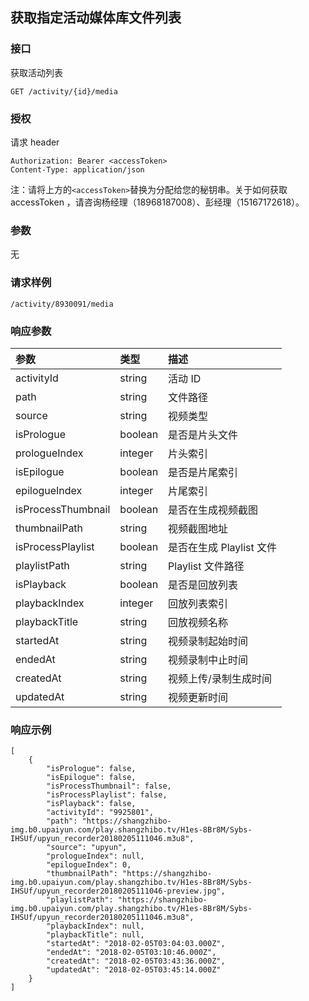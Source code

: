## 获取指定活动媒体库文件列表

### 接口

获取活动列表

```
GET /activity/{id}/media
```

### 授权

请求 header

```
Authorization: Bearer <accessToken>
Content-Type: application/json
```

注：请将上方的`<accessToken>`替换为分配给您的秘钥串。关于如何获取 accessToken ，请咨询杨经理（18968187008）、彭经理（15167172618）。

### 参数

无

### 请求样例

```
/activity/8930091/media
```

### 响应参数

| 参数 | 类型 | 描述 |
| :--- | :--- | :--- |
| activityId | string | 活动 ID |
| path | string | 文件路径 |
| source | string | 视频类型 |
| isPrologue | boolean | 是否是片头文件 |
| prologueIndex | integer | 片头索引 |
| isEpilogue | boolean | 是否是片尾索引 |
| epilogueIndex | integer | 片尾索引 |
| isProcessThumbnail | boolean | 是否在生成视频截图 |
| thumbnailPath | string | 视频截图地址 |
| isProcessPlaylist | boolean | 是否在生成 Playlist 文件 |
| playlistPath | string | Playlist 文件路径 |
| isPlayback | boolean | 是否是回放列表 |
| playbackIndex | integer | 回放列表索引 |
| playbackTitle | string | 回放视频名称 |
| startedAt | string | 视频录制起始时间 |
| endedAt | string | 视频录制中止时间 |
| createdAt | string | 视频上传/录制生成时间 |
| updatedAt | string | 视频更新时间 |

### 响应示例

```
[
    {
        "isPrologue": false,
        "isEpilogue": false,
        "isProcessThumbnail": false,
        "isProcessPlaylist": false,
        "isPlayback": false,
        "activityId": "9925801",
        "path": "https://shangzhibo-img.b0.upaiyun.com/play.shangzhibo.tv/H1es-8Br8M/Sybs-IHSUf/upyun_recorder20180205111046.m3u8",
        "source": "upyun",
        "prologueIndex": null,
        "epilogueIndex": 0,
        "thumbnailPath": "https://shangzhibo-img.b0.upaiyun.com/play.shangzhibo.tv/H1es-8Br8M/Sybs-IHSUf/upyun_recorder20180205111046-preview.jpg",
        "playlistPath": "https://shangzhibo-img.b0.upaiyun.com/play.shangzhibo.tv/H1es-8Br8M/Sybs-IHSUf/upyun_recorder20180205111046.m3u8",
        "playbackIndex": null,
        "playbackTitle": null,
        "startedAt": "2018-02-05T03:04:03.000Z",
        "endedAt": "2018-02-05T03:10:46.000Z",
        "createdAt": "2018-02-05T03:43:36.000Z",
        "updatedAt": "2018-02-05T03:45:14.000Z"
    }
]
```



